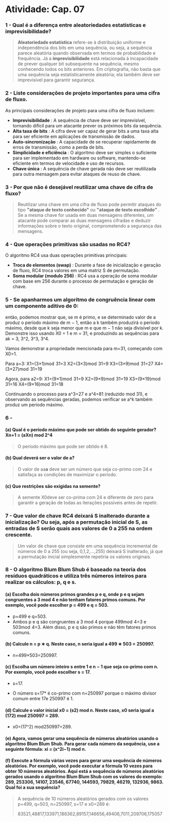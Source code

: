 # Atividade: Cap. 07


### 1 - Qual é a diferença entre aleatoriedades estatísticas e imprevisibilidade?

> **Aleatoriedade estatística** refere-se à distribuição uniforme e independência dos bits em uma sequência, ou seja, a sequência parece aleatória quando observada em termos de probabilidade e frequência. Já a **imprevisibilidade** está relacionada à incapacidade de prever qualquer bit subsequente na sequência, mesmo conhecendo todos os bits anteriores. Em criptografia, não basta que uma sequência seja estatisticamente aleatória; ela também deve ser imprevisível para garantir segurança.


### 2 - Liste considerações de projeto importantes para uma cifra de fluxo.

As principais considerações de projeto para uma cifra de fluxo incluem:

* **Imprevisibilidade** : A sequência de chave deve ser imprevisível, tornando difícil para um atacante prever os próximos bits da sequência.
* **Alta taxa de bits** : A cifra deve ser capaz de gerar bits a uma taxa alta para ser eficiente em aplicações de transmissão de dados.
* **Auto-sincronização** : A capacidade de se recuperar rapidamente de erros de transmissão, como a perda de bits.
* **Simplicidade e eficiência** : O algoritmo deve ser simples o suficiente para ser implementado em hardware ou software, mantendo-se eficiente em termos de velocidade e uso de recursos.
* **Chave única** : A sequência de chave gerada não deve ser reutilizada para outra mensagem para evitar ataques de reuso de chave.


### 3 - Por que não é desejável reutilizar uma chave de cifra de fluxo?

> Reutilizar uma chave em uma cifra de fluxo pode permitir ataques do tipo **"ataque de texto conhecido"** ou  **"ataque de texto escolhido"** . Se a mesma chave for usada em duas mensagens diferentes, um atacante pode comparar as duas mensagens cifradas e deduzir informações sobre o texto original, comprometendo a segurança das mensagens.


### 4 - Que operações primitivas são usadas no RC4?

O algoritmo RC4 usa duas operações primitivas principais:

* **Troca de elementos (swap)** : Durante a fase de inicialização e geração de fluxo, RC4 troca valores em uma matriz S de permutação.
* **Soma modular (modulo 256)** : RC4 usa a operação de soma modular com base em 256 durante o processo de permutação e geração de chave.


### 5 - Se apanharmos um algoritmo de congruência linear com um componente aditivo de 0:

então, podemos mostrar que, se m é primo, e se determinado valor de a produz o período máximo de m − 1, então a k também produzirá o período máximo, desde que k seja menor que m e que m − 1 não seja divisível por k. Demonstre isso usando X0 = 1 e m = 31, e produzindo as sequências para ak = 3, 3^2, 3^3, 3^4.

Vamos demonstrar a propriedade mencionada para m=31, começando com X0=1.

Para a=3:
X1=(3×1)mod  31=3
X2=(3×3)mod  31=9
X3=(3×9)mod  31=27
X4=(3×27)mod  31=19

Agora, para a2=9:
X1=(9×1)mod  31=9
X2=(9×9)mod  31=19
X3=(9×19)mod  31=16
X4=(9×16)mod  31=18

Continuando o processo para a^3=27 e a^4=81 (reduzido mod 31), e observando as sequências geradas, podemos verificar se a^k também produz um período máximo.

### 6 -

#### (a) Qual é o período máximo que pode ser obtido do seguinte gerador? Xn+1 = (aXn) mod 2^4

> O período máximo que pode ser obtido é 8.

#### (b) Qual deverá ser o valor de a?

> O valor de aa**a** deve ser um número que seja co-primo com 24 e satisfaça as condições de maximizar o período.

#### (c) Que restrições são exigidas na semente?

> A semente X0deve ser co-prima com 24 e diferente de zero para garantir a geração de todas as iterações possíveis antes de repetir.


### 7 - Que valor de chave RC4 deixará S inalterado durante a inicialização? Ou seja, após a permutação inicial de S, as entradas de S serão quais aos valores de 0 a 255 na ordem crescente.

> Um valor de chave que consiste em uma sequência incremental de números de 0 a 255 (ou seja, 0,1,2,...,255) deixará S inalterado, já que a permutação inicial simplesmente repetiria os valores originais.

### 8 - O algoritmo Blum Blum Shub é baseado na teoria dos resíduos quadráticos e utiliza três números inteiros para realizar os cálculos: p, q e s.

#### (a) Escolha dois números primos grandes p e q, onde p e q sejam congruentes a 3 mod 4 e não tenham fatores primos comuns. Por exemplo, você pode escolher p = 499 e q = 503.

* p=499 e q=503.
* Ambos p e q são congruentes a 3 mod 4 porque 499mod  4=3 e 503mod  4=3. Além disso, p e q são primos e não têm fatores primos comuns.

#### (b) Calcule n = p ∗ q. Neste caso, n seria igual a 499 ∗ 503 = 250997.

* n=499×503=250997.

#### (c) Escolha um número inteiro s entre 1 e n − 1 que seja co-primo com n. Por exemplo, você pode escolher s = 17.

* s=17.

* O número s=17* é co-primo com n=250997 porque o máximo divisor comum entre 17e 250997 é 1.

#### (d) Calcule o valor inicial x0 = (s2) mod n. Neste caso, x0 seria igual a (172) mod 250997 = 289.

* x0=(17^2) mod250997=289.

#### (e) Agora, vamos gerar uma sequência de números aleatórios usando o algoritmo Blum Blum Shub. Para gerar cada número da sequência, use a seguinte fórmula: xi = (x^2i−1) mod n.

#### (f) Execute a fórmula várias vezes para gerar uma sequência de números aleatórios. Por exemplo, você pode executar a fórmula 10 vezes para obter 10 números aleatórios. Aqui está a sequência de números aleatórios gerados usando o algoritmo Blum Blum Shub com os valores do exemplo: 289, 253306, 14107, 23546, 67740, 144593, 79829, 46219, 132936, 9863. Qual foi a sua sequência?

> A sequência de 10 números aleatórios gerados com os valores p=499, q=503, n=250997, s=17 e x0=289 é:
>
> 83521,48817,133971,186362,89157,146656,49406,7011,209706,175057
